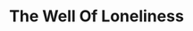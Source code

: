 ---
draft: false
slug: the-well-of-loneliness-cded3f6d
title: The Well Of Loneliness
type: books
params:
  authors:
    - Radclyffe Hall
  book_title: The Well Of Loneliness
  book_description: Stephen is an ideal child of aristocratic parents—a fencer, a horse rider and a keen scholar. Stephen grows to be a war hero, a bestselling writer and a loyal, protective lover. But Stephen is a woman, and her lovers are women. As her ambitions drive her, and society confines her, Stephen is forced into desperate actions.The Well of Lonelinesswas banned for obscenity when published in 1928. It became an international bestseller, and for decades was the single most famous lesbian novel. It has influenced how love between women is understood, for the twentieth century and beyond.
  cover: https://images-na.ssl-images-amazon.com/images/S/compressed.photo.goodreads.com/books/1415588651i/129223.jpg
  editions count: '288'
  isbn: '9781840224559'
  languages:
    - Английский
    - Иврит
  goodreads_link: https://www.goodreads.com/book/show/129223.The_Well_of_Loneliness
  page_count: '467'
  publication_year: '1928'
  russian_audioversion: false
  russian_translation_status: exists
  short_book_description: Stephen is an ideal child of aristocratic parents—a fencer, a horse rider and a keen scholar. Stephen grows to be a war hero, a bestselling writer and a loyal, protective lover.
  tags:
    - Aristocracy
    - Social class
    - Authors
    - British and irish fiction
    - fictional works by one author
    - England
    - lesbian
    - LGBTQIA+
    - Heroes
    - Héros
    - LGBTQIA+ novels before Stonewall
    - Lesbiennes
    - Romans nouvelles
    - Savants
    - Scholars
    - Social conditions
    - classics
    - historical
    - queer
    - romance
    - Écrivains
---